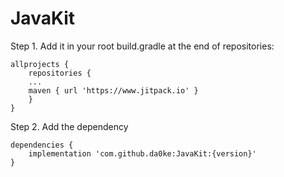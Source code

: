 # JavaKit

Step 1. Add it in your root build.gradle at the end of repositories:
```
allprojects {
	repositories {
	...
	maven { url 'https://www.jitpack.io' }
	}
}
```

Step 2. Add the dependency
```
dependencies {
	implementation 'com.github.da0ke:JavaKit:{version}'
}
```
